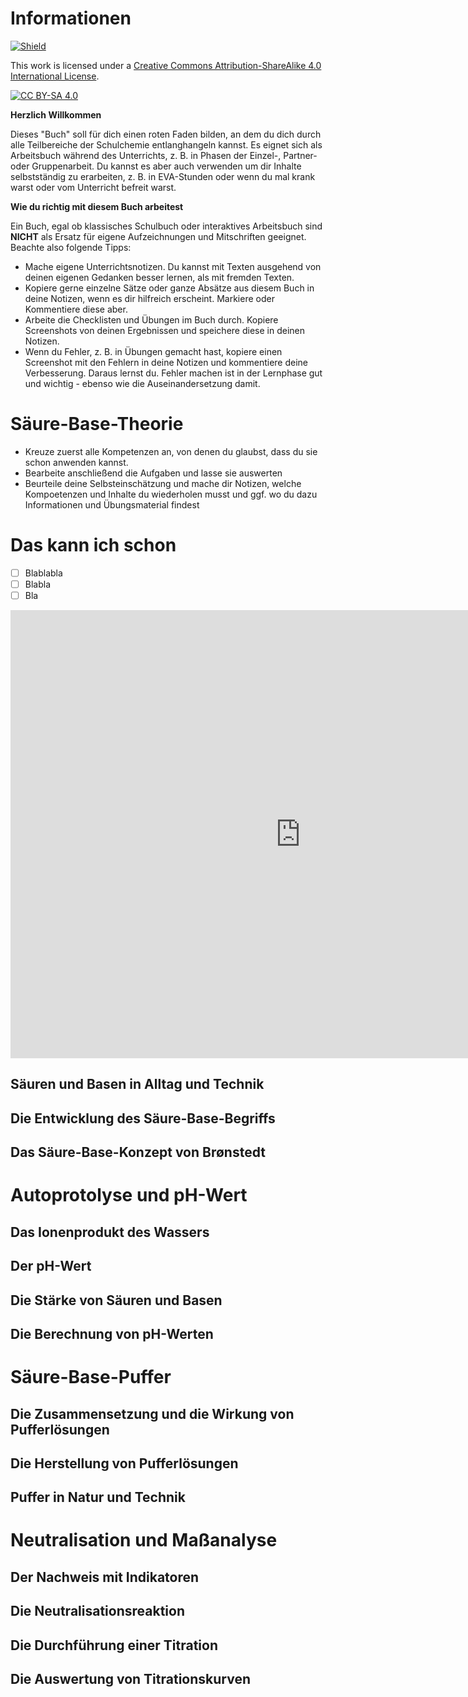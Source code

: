 <!--
author:   KRE-DSS

email:    

version:  1.0.0

language: de

narrator: Deutsch Female

classroom: disable

mode: Textbook

comment: Hier entsteht nach und nach ein interaktives Schulbuch für das Kapitel Säure-Base-Chemie in der Oberstufe. 

link:     

script:   
-->

# Informationen

[![Shield](https://img.shields.io/badge/License-CC%20BY--SA%204.0-lightgrey.svg)](http://creativecommons.org/licenses/by-sa/4.0/)

This work is licensed under a
[Creative Commons Attribution-ShareAlike 4.0 International License](http://creativecommons.org/licenses/by-sa/4.0/).

[![CC BY-SA 4.0](https://licensebuttons.net/l/by-sa/4.0/88x31.png)](http://creativecommons.org/licenses/by-sa/4.0/)

**Herzlich Willkommen**

Dieses "Buch" soll für dich einen roten Faden bilden, an dem du dich durch alle Teilbereiche der Schulchemie entlanghangeln kannst. Es eignet sich als Arbeitsbuch während des Unterrichts, z. B. in Phasen der Einzel-, Partner- oder Gruppenarbeit. Du kannst es aber auch verwenden um dir Inhalte selbstständig zu erarbeiten, z. B. in EVA-Stunden oder wenn du mal krank warst oder vom Unterricht befreit warst.

**Wie du richtig mit diesem Buch arbeitest**

Ein Buch, egal ob klassisches Schulbuch oder interaktives Arbeitsbuch sind **NICHT** als Ersatz für eigene Aufzeichnungen und Mitschriften geeignet. Beachte also folgende Tipps:

- Mache eigene Unterrichtsnotizen. Du kannst mit Texten ausgehend von deinen eigenen Gedanken besser lernen, als mit fremden Texten.
- Kopiere gerne einzelne Sätze oder ganze Absätze aus diesem Buch in deine Notizen, wenn es dir hilfreich erscheint. Markiere oder Kommentiere diese aber.
- Arbeite die Checklisten und Übungen im Buch durch. Kopiere Screenshots von deinen Ergebnissen und speichere diese in deinen Notizen.
- Wenn du Fehler, z. B. in Übungen gemacht hast, kopiere einen Screenshot mit den Fehlern in deine Notizen und kommentiere deine Verbesserung. Daraus lernst du. Fehler machen ist in der Lernphase gut und wichtig - ebenso wie die Auseinandersetzung damit.

# Säure-Base-Theorie

- Kreuze zuerst alle Kompetenzen an, von denen du glaubst, dass du sie schon anwenden kannst.
- Bearbeite anschließend die Aufgaben und lasse sie auswerten
- Beurteile deine Selbsteinschätzung und mache dir Notizen, welche Kompoetenzen und Inhalte du wiederholen musst und ggf. wo du dazu Informationen und Übungsmaterial findest

Das kann ich schon 
==================
-[ ] Blablabla
-[ ] Blabla
-[ ] Bla

<iframe src="https://apps.zum.de/h5p/29608/embed" width="927" height="717" frameborder="0" allowfullscreen="allowfullscreen" lang="de" title="3.2.1 chemische Reaktion oder physikalische Vorgang - interakives Buch"></iframe><script src="https://apps.zum.de/modules/contrib/h5p/vendor/h5p/h5p-core/js/h5p-resizer.js" charset="UTF-8"></script>



## Säuren und Basen in Alltag und Technik
## Die Entwicklung des Säure-Base-Begriffs
## Das Säure-Base-Konzept von Brønstedt
# Autoprotolyse und pH-Wert
## Das Ionenprodukt des Wassers
## Der pH-Wert
## Die Stärke von Säuren und Basen
## Die Berechnung von pH-Werten
# Säure-Base-Puffer
## Die Zusammensetzung und die Wirkung von Pufferlösungen
## Die Herstellung von Pufferlösungen
## Puffer in Natur und Technik
# Neutralisation und Maßanalyse
## Der Nachweis mit Indikatoren
## Die Neutralisationsreaktion
## Die Durchführung einer Titration
## Die Auswertung von Titrationskurven
